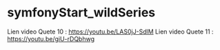 # symfonyStart_wildSeries
Lien video Quete 10 : https://youtu.be/LAS0jJ-SdlM
Lien video Quete 11 : https://youtu.be/giU-rDQbhwg 

